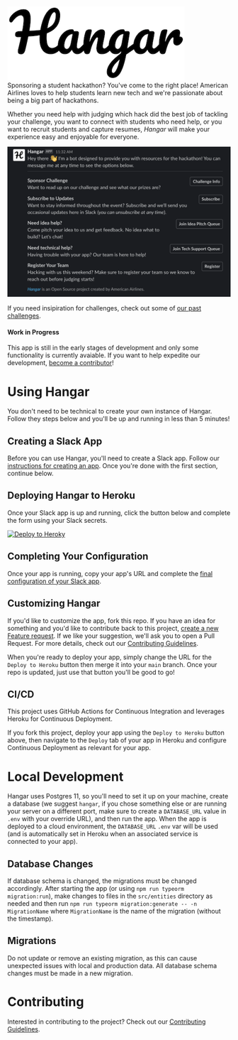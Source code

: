 ![](./assets/Logo-Small.png)</br>
Sponsoring a student hackathon? You've come to the right place! American Airlines loves to help students learn new tech and we're passionate about being a big part of hackathons.

Whether you need help with judging which hack did the best job of tackling your challenge, you want to connect with students who need help, or you want to recruit students and capture resumes, *_Hangar_* will make your experience easy and enjoyable for everyone.

![](./assets/Dashboard.png)

If you need insipiration for challenges, check out some of [our past challenges](https://github.com/AmericanAirlines/Flight-Engine/wiki).

#### Work in Progress
This app is still in the early stages of development and only some functionality is currently avaiable. If you want to help expedite our development, [become a contributor](./.github/CONTRIBUTING.md)!

# Using Hangar
You don't need to be technical to create your own instance of Hangar. Follow they steps below and you'll be up and running in less than 5 minutes!

## Creating a Slack App
Before you can use Hangar, you'll need to create a Slack app. Follow our [instructions for creating an app](./src/slack/README.md#initial-setup). Once you're done with the first section, continue below.

## Deploying Hangar to Heroku
Once your Slack app is up and running, click the button below and complete the form using your Slack secrets.

[![Deploy to Heroky](https://www.herokucdn.com/deploy/button.png)](https://heroku.com/deploy?template=https://github.com/AmericanAirlines/Hangar/tree/main)

## Completing Your Configuration
Once your app is running, copy your app's URL and complete the [final configuration of your Slack app](./src/slack/README.md#after-deploying-hangar).

## Customizing Hangar
If you'd like to customize the app, fork this repo. If you have an idea for something and you'd like to contribute back to this project, [create a new Feature request](../../../issues/new?template=feature_request.md). If we like your suggestion, we'll ask you to open a Pull Request. For more details, check out our [Contributing Guidelines](./.github/CONTRIBUTING.md).

When you're ready to deploy your app, simply change the URL for the `Deploy to Heroku` button then merge it into your `main` branch. Once your repo is updated, just use that button you'll be good to go!

<!-- After the front end display for help queue is created, describe overriding the template here -->

## CI/CD
This project uses GitHub Actions for Continuous Integration and leverages Heroku for Continuous Deployment.

If you fork this project, deploy your app using the `Deploy to Heroku` button above, then navigate to the `Deploy` tab of your app in Heroku and configure Continuous Deployment as relevant for your app.

# Local Development
Hangar uses Postgres 11, so you'll need to set it up on your machine, create a database (we suggest `hangar`, if you chose something else or are running your server on a different port, make sure to create a `DATABASE_URL` value in `.env` with your override URL), and then run the app. When the app is deployed to a cloud environment, the `DATABASE_URL` `.env` var will be used (and is automatically set in Heroku when an associated service is connected to your app).

## Database Changes
If database schema is changed, the migrations must be changed accordingly. After starting the app (or using `npm run typeorm migration:run`), make changes to files in the `src/entities` directory as needed and then run `npm run typeorm migration:generate -- -n MigrationName` where `MigrationName` is the name of the migration (without the timestamp).

## Migrations
Do not update or remove an existing migration, as this can cause unexpected issues with local and production data. All database schema changes must be made in a new migration.

# Contributing
Interested in contributing to the project? Check out our [Contributing Guidelines](./.github/CONTRIBUTING.md).